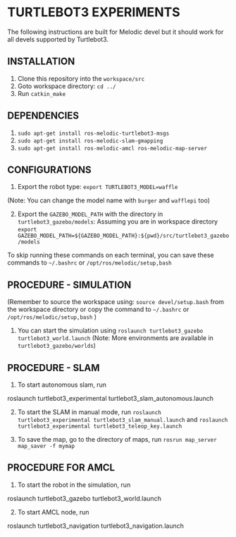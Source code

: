 # TURTLEBOT3 EXPERIMENTS

The following instructions are built for Melodic devel but it should work for all devels supported by Turtlebot3.

## INSTALLATION

1. Clone this repository into the `workspace/src`
2.  Goto workspace directory: `cd ../`
3. Run `catkin_make`

## DEPENDENCIES

1. `sudo apt-get install ros-melodic-turtlebot3-msgs`
2. `sudo apt-get install ros-melodic-slam-gmapping`
3. `sudo apt-get install ros-melodic-amcl ros-melodic-map-server`


## CONFIGURATIONS

1. Export the robot type: `export TURTLEBOT3_MODEL=waffle`

(Note: You can change the model name with `burger` and `wafflepi` too)

2. Export the `GAZEBO_MODEL_PATH` with the directory in `turtlebot3_gazebo/models`: Assuming you are in workspace directory `export GAZEBO_MODEL_PATH=${GAZEBO_MODEL_PATH}:${pwd}/src/turtlebot3_gazebo/models`


To skip running these commands on each terminal, you can save these commands to `~/.bashrc` or `/opt/ros/melodic/setup,bash`


## PROCEDURE - SIMULATION

(Remember to source the workspace using: `source devel/setup.bash` from the workspace directory or copy the command to `~/.bashrc` or `/opt/ros/melodic/setup,bash`
)

1. You can start the simulation using `roslaunch turtlebot3_gazebo turtlebot3_world.launch` (Note: More environments are available in `turtlebot3_gazebo/worlds`)

## PROCEDURE - SLAM

1. To start autonomous slam, run

roslaunch turtlebot3_experimental turtlebot3_slam_autonomous.launch

2. To start the SLAM in manual mode, run `roslaunch turtlebot3_experimental turtlebot3_slam_manual.launch` and `roslaunch turtlebot3_experimental turtlebot3_teleop_key.launch`

3. To save the map, go to the directory of maps, run `rosrun map_server map_saver -f mymap`


## PROCEDURE FOR AMCL

1. To start the robot in the simulation, run

roslaunch turtlebot3_gazebo turtlebot3_world.launch

2. To start AMCL node, run

roslaunch turtlebot3_navigation turtlebot3_navigation.launch